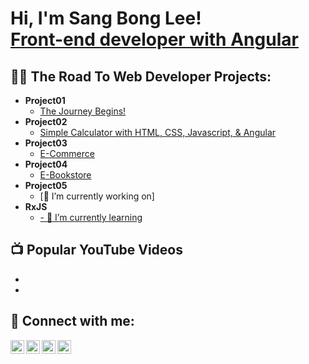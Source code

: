 <h1>Hi, I'm Sang Bong Lee! <br/><a href="https://github.com/bestcoolestp/project01-portfolio">Front-end developer with Angular</a></h1>

<h2>👨‍💻 The Road To Web Developer Projects:</h2>

- <b>Project01</b>
  - [The Journey Begins!](https://github.com/bestcoolestp/project01-portfolio)
- <b>Project02</b>
  - [Simple Calculator with HTML, CSS, Javascript, & Angular]()
- <b>Project03</b>
  - [E-Commerce]()
- <b>Project04</b>
  - [E-Bookstore]()
- <b>Project05</b>
  - [🔭 I’m currently working on]
- <b>RxJS</b>
  - [- 🌱 I’m currently learning]()

<h2>📺 Popular YouTube Videos</h2>

- []()
- []()

<h2> 🤳 Connect with me:</h2>

[<img align="left" alt="Lee Sang Bong | YouTube" width="22px" src="https://cdn.jsdelivr.net/npm/simple-icons@v3/icons/youtube.svg" />][youtube]
[<img align="left" alt="Lee Sang Bong | Twitter" width="22px" src="https://cdn.jsdelivr.net/npm/simple-icons@v3/icons/twitter.svg" />][twitter]
[<img align="left" alt="Lee Sang Bong | LinkedIn" width="22px" src="https://cdn.jsdelivr.net/npm/simple-icons@v3/icons/linkedin.svg" />][linkedin]
[<img align="left" alt="Lee Sang Bong | Instagram" width="22px" src="https://cdn.jsdelivr.net/npm/simple-icons@v3/icons/instagram.svg" />][instagram]

[twitter]: https://twitter.com/joshmadakor
[youtube]: https://www.youtube.com/c/joshmadakor
[instagram]: https://www.instagram.com/joshmadakor/
[linkedin]: https://linkedin.com/in/joshmadakor

<!--
**joshmadakor1/joshmadakor1** is a ✨ _special_ ✨ repository because its `README.md` (this file) appears on your GitHub profile.

Here are some ideas to get you started:

- 🔭 I’m currently working on ...
- 🌱 I’m currently learning ...
- 👯 I’m looking to collaborate on ...
- 🤔 I’m looking for help with ...
- 💬 Ask me about ...
- 📫 How to reach me: ...
- 😄 Pronouns: ...
- ⚡ Fun fact: ...
-->
